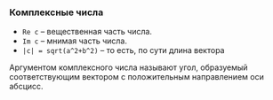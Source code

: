 ### Комплексные числа

- `Re c` – вещественная часть числа.
- `Im c` – мнимая часть числа.
- `|c| = sqrt(a^2+b^2)` – то есть, по сути длина вектора

Аргументом комплексного числа называют угол, образуемый соответствующим вектором с положительным направлением оси абсцисс.




